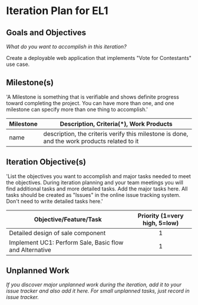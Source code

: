 # Iteration Plan for EL1

## Goals and Objectives

_What do you want to accomplish in this iteration?_

Create a deployable web application that implements "Vote for Contestants" use case.

## Milestone(s)

'A Milestone is something that is verifiable and shows definite progress toward completing the project.
You can have more than one, and one milestone can specify more than one thing to accomplish.'

| Milestone | Description, Criteria(*), Work Products |
|-----------|-----------------------------------------|
|  name     | description, the criteris verify this milestone is done, and the work products related to it |

## Iteration Objective(s)

'List the objectives you want to accomplish and major tasks needed to meet the objectives.
During iteration planning and your team meetings you will find additional tasks and more detailed tasks.
Add the major tasks here.
All tasks should be created as "Issues" in the online issue tracking system.
Don't need to write detailed tasks here.'

| Objective/Feature/Task | Priority (1=very high, 5=low) |
|------------------------|:-----------------------------:|
| Detailed design of sale component | 1 |
| Implement UC1:  Perform Sale, Basic flow and Alternative | 1 |

## Unplanned Work

_If you discover major unplanned work during the iteration, add it to your issue tracker and also add it here.
For small unplanned tasks, just record in issue tracker._


